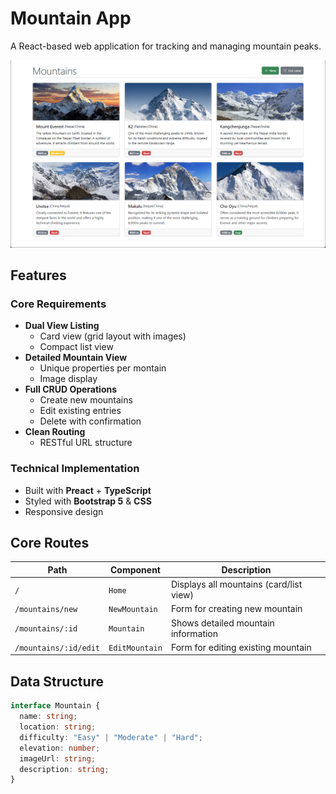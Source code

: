 # Mountain App

A React-based web application for tracking and managing mountain peaks.

<img src="images/app-screenshot.png" alt="App Interface" width="600"/>

## Features

### Core Requirements

- **Dual View Listing**
  - Card view (grid layout with images)
  - Compact list view
- **Detailed Mountain View**
  - Unique properties per montain
  - Image display
- **Full CRUD Operations**
  - Create new mountains
  - Edit existing entries
  - Delete with confirmation
- **Clean Routing**
  - RESTful URL structure

### Technical Implementation

- Built with **Preact** + **TypeScript**
- Styled with **Bootstrap 5** & **CSS**
- Responsive design

## Core Routes

| Path                  | Component      | Description                             |
| --------------------- | -------------- | --------------------------------------- |
| `/`                   | `Home`         | Displays all mountains (card/list view) |
| `/mountains/new`      | `NewMountain`  | Form for creating new mountain          |
| `/mountains/:id`      | `Mountain`     | Shows detailed mountain information     |
| `/mountains/:id/edit` | `EditMountain` | Form for editing existing mountain      |

## Data Structure

```typescript
interface Mountain {
  name: string;
  location: string;
  difficulty: "Easy" | "Moderate" | "Hard";
  elevation: number;
  imageUrl: string;
  description: string;
}
```
